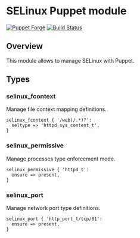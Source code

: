 SELinux Puppet module
======================

[![Puppet Forge](http://img.shields.io/puppetforge/v/camptocamp/selinux.svg)](https://forge.puppetlabs.com/camptocamp/selinux)
[![Build Status](https://img.shields.io/travis/camptocamp/puppet-selinux/master.svg)](https://travis-ci.org/camptocamp/puppet-selinux)

Overview
--------

This module allows to manage SELinux with Puppet.

Types
-----

### selinux\_fcontext

Manage file context mapping definitions.

```puppet
selinux_fcontext { '/web(/.*)?':
  seltype => 'httpd_sys_content_t',
}
```

### selinux\_permissive

Manage processes type enforcement mode.

```puppet
selinux_permissive { 'httpd_t':
  ensure => present,
}
```

### selinux\_port

Manage network port type definitions.

```puppet
selinux_port { 'http_port_t/tcp/81':
  ensure => present,
}
```
